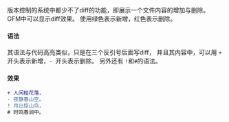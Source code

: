 版本控制的系统中都少不了diff的功能，即展示一个文件内容的增加与删除。
GFM中可以显示diff效果。
使用绿色表示新增，红色表示删除。

#### 语法
其语法与代码高亮类似，只是在三个反引号后面写diff，
并且其内容中，可以用 `+ `开头表示新增，`- `开头表示删除。
另外还有 `!`和`#`的语法。

#### 效果

```diff
+ 人闲桂花落，
- 夜静春山空。
! 月出惊山鸟，
# 时鸣春涧中。
```
